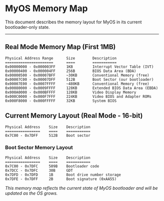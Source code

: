 # MyOS Memory Map

This document describes the memory layout for MyOS in its current bootloader-only state.

---

## Real Mode Memory Map (First 1MB)
```
Physical Address Range      Size        Description
======================      ====        ===========
0x00000000 - 0x000003FF     1KB         Interrupt Vector Table (IVT)
0x00000400 - 0x000004FF     256B        BIOS Data Area (BDA)
0x00000500 - 0x00007BFF     ~30KB       Conventional Memory (free)
0x00007C00 - 0x00007DFF     512B        Boot Sector (our bootloader)
0x00007E00 - 0x0007FFFF     ~480KB      Conventional Memory (free)
0x00080000 - 0x0009FFFF     128KB       Extended BIOS Data Area (EBDA)
0x000A0000 - 0x000BFFFF     128KB       Video Display Memory
0x000C0000 - 0x000F7FFF     224KB       Video BIOS and Adapter ROMs
0x000F8000 - 0x000FFFFF     32KB        System BIOS
```

## Current Memory Layout (Real Mode - 16-bit)

```
Physical Address    Size    Description
================    ====    ===========
0x7C00 - 0x7DFF     512B    Boot sector
```

### Boot Sector Memory Layout
```
Physical Address    Size    Description
================    ====    ===========
0x7C00 - 0x7DFC     509B    Bootloader code
0x7DCC - 0x7DFC     30B     GDT  
0x7DFD - 0x7DFD     1B      Boot drive number storage
0x7DFE - 0x7DFF     2B      Boot signature (0xAA55)
```

*This memory map reflects the current state of MyOS bootloader and will be updated as the OS grows.*